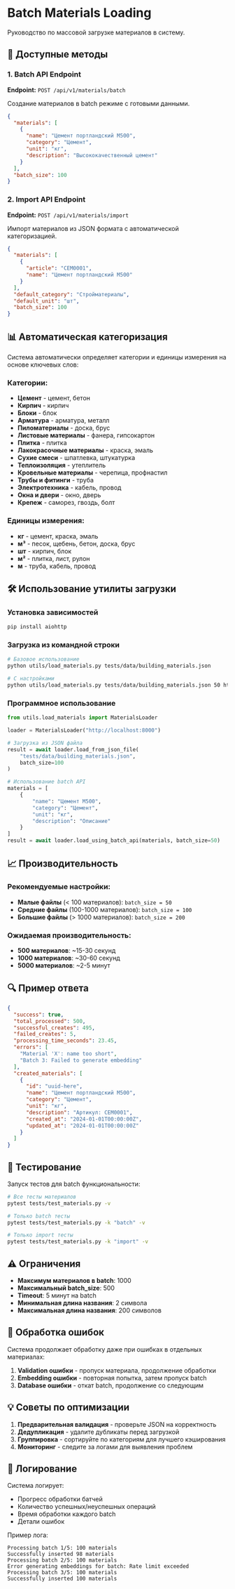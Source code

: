 # Batch Materials Loading

Руководство по массовой загрузке материалов в систему.

## 🚀 Доступные методы

### 1. Batch API Endpoint

**Endpoint:** `POST /api/v1/materials/batch`

Создание материалов в batch режиме с готовыми данными.

```json
{
  "materials": [
    {
      "name": "Цемент портландский М500",
      "category": "Цемент",
      "unit": "кг",
      "description": "Высококачественный цемент"
    }
  ],
  "batch_size": 100
}
```

### 2. Import API Endpoint

**Endpoint:** `POST /api/v1/materials/import`

Импорт материалов из JSON формата с автоматической категоризацией.

```json
{
  "materials": [
    {
      "article": "CEM0001",
      "name": "Цемент портландский М500"
    }
  ],
  "default_category": "Стройматериалы",
  "default_unit": "шт",
  "batch_size": 100
}
```

## 📊 Автоматическая категоризация

Система автоматически определяет категории и единицы измерения на основе ключевых слов:

### Категории:
- **Цемент** - цемент, бетон
- **Кирпич** - кирпич
- **Блоки** - блок
- **Арматура** - арматура, металл
- **Пиломатериалы** - доска, брус
- **Листовые материалы** - фанера, гипсокартон
- **Плитка** - плитка
- **Лакокрасочные материалы** - краска, эмаль
- **Сухие смеси** - шпатлевка, штукатурка
- **Теплоизоляция** - утеплитель
- **Кровельные материалы** - черепица, профнастил
- **Трубы и фитинги** - труба
- **Электротехника** - кабель, провод
- **Окна и двери** - окно, дверь
- **Крепеж** - саморез, гвоздь, болт

### Единицы измерения:
- **кг** - цемент, краска, эмаль
- **м³** - песок, щебень, бетон, доска, брус
- **шт** - кирпич, блок
- **м²** - плитка, лист, рулон
- **м** - труба, кабель, провод

## 🛠️ Использование утилиты загрузки

### Установка зависимостей
```bash
pip install aiohttp
```

### Загрузка из командной строки
```bash
# Базовое использование
python utils/load_materials.py tests/data/building_materials.json

# С настройками
python utils/load_materials.py tests/data/building_materials.json 50 http://localhost:8000
```

### Программное использование
```python
from utils.load_materials import MaterialsLoader

loader = MaterialsLoader("http://localhost:8000")

# Загрузка из JSON файла
result = await loader.load_from_json_file(
    "tests/data/building_materials.json", 
    batch_size=100
)

# Использование batch API
materials = [
    {
        "name": "Цемент М500",
        "category": "Цемент", 
        "unit": "кг",
        "description": "Описание"
    }
]
result = await loader.load_using_batch_api(materials, batch_size=50)
```

## 📈 Производительность

### Рекомендуемые настройки:

- **Малые файлы** (< 100 материалов): `batch_size = 50`
- **Средние файлы** (100-1000 материалов): `batch_size = 100`
- **Большие файлы** (> 1000 материалов): `batch_size = 200`

### Ожидаемая производительность:
- **500 материалов**: ~15-30 секунд
- **1000 материалов**: ~30-60 секунд
- **5000 материалов**: ~2-5 минут

## 🔍 Пример ответа

```json
{
  "success": true,
  "total_processed": 500,
  "successful_creates": 495,
  "failed_creates": 5,
  "processing_time_seconds": 23.45,
  "errors": [
    "Material 'X': name too short",
    "Batch 3: Failed to generate embedding"
  ],
  "created_materials": [
    {
      "id": "uuid-here",
      "name": "Цемент портландский М500",
      "category": "Цемент",
      "unit": "кг",
      "description": "Артикул: CEM0001",
      "created_at": "2024-01-01T00:00:00Z",
      "updated_at": "2024-01-01T00:00:00Z"
    }
  ]
}
```

## 🧪 Тестирование

Запуск тестов для batch функциональности:

```bash
# Все тесты материалов
pytest tests/test_materials.py -v

# Только batch тесты
pytest tests/test_materials.py -k "batch" -v

# Только import тесты  
pytest tests/test_materials.py -k "import" -v
```

## ⚠️ Ограничения

- **Максимум материалов в batch**: 1000
- **Максимальный batch_size**: 500
- **Timeout**: 5 минут на batch
- **Минимальная длина названия**: 2 символа
- **Максимальная длина названия**: 200 символов

## 🚨 Обработка ошибок

Система продолжает обработку даже при ошибках в отдельных материалах:

1. **Validation ошибки** - пропуск материала, продолжение обработки
2. **Embedding ошибки** - повторная попытка, затем пропуск batch
3. **Database ошибки** - откат batch, продолжение со следующим

## 💡 Советы по оптимизации

1. **Предварительная валидация** - проверьте JSON на корректность
2. **Дедупликация** - удалите дубликаты перед загрузкой
3. **Группировка** - сортируйте по категориям для лучшего кэширования
4. **Мониторинг** - следите за логами для выявления проблем

## 📝 Логирование

Система логирует:
- Прогресс обработки батчей
- Количество успешных/неуспешных операций
- Время обработки каждого batch
- Детали ошибок

Пример лога:
```
Processing batch 1/5: 100 materials
Successfully inserted 98 materials
Processing batch 2/5: 100 materials
Error generating embeddings for batch: Rate limit exceeded
Processing batch 3/5: 100 materials
Successfully inserted 100 materials
``` 
